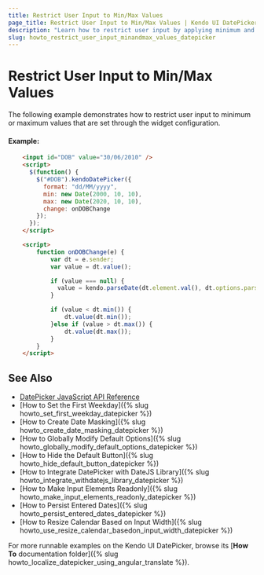 ```yaml
---
title: Restrict User Input to Min/Max Values
page_title: Restrict User Input to Min/Max Values | Kendo UI DatePicker
description: "Learn how to restrict user input by applying minimum and maximum values in the Kendo UI DatePicker widget."
slug: howto_restrict_user_input_minandmax_values_datepicker
---
```


# Restrict User Input to Min/Max Values

The following example demonstrates how to restrict user input to minimum or maximum values that are set through the widget configuration.

#### Example:

```html
    <input id="DOB" value="30/06/2010" />
  	<script>
      $(function() {
        $("#DOB").kendoDatePicker({
          format: "dd/MM/yyyy",
          min: new Date(2000, 10, 10),
          max: new Date(2020, 10, 10),
          change: onDOBChange
        });
      });
    </script>

    <script>
        function onDOBChange(e) {
            var dt = e.sender;
          	var value = dt.value();

          	if (value === null) {
              value = kendo.parseDate(dt.element.val(), dt.options.parseFormats);
            }

            if (value < dt.min()) {
                dt.value(dt.min());
            }else if (value > dt.max()) {
                dt.value(dt.max());
            }
        }
    </script>
```

## See Also

* [DatePicker JavaScript API Reference](/api/javascript/ui/datepicker)
* [How to Set the First Weekday]({% slug howto_set_first_weekday_datepicker %})
* [How to Create Date Masking]({% slug howto_create_date_masking_datepicker %})
* [How to Globally Modify Default Options]({% slug howto_globally_modify_default_options_datepicker %})
* [How to Hide the Default Button]({% slug howto_hide_default_button_datepicker %})
* [How to Integrate DatePicker with DateJS Library]({% slug howto_integrate_withdatejs_library_datepicker %})
* [How to Make Input Elements Readonly]({% slug howto_make_input_elements_readonly_datepicker %})
* [How to Persist Entered Dates]({% slug howto_persist_entered_dates_datepicker %})
* [How to Resize Calendar Based on Input Width]({% slug howto_use_resize_calendar_basedon_input_width_datepicker %})

For more runnable examples on the Kendo UI DatePicker, browse its [**How To** documentation folder]({% slug howto_localize_datepicker_using_angular_translate %}).
